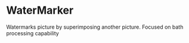 # WaterMarker
Watermarks picture by superimposing another picture. Focused on bath processing capability

